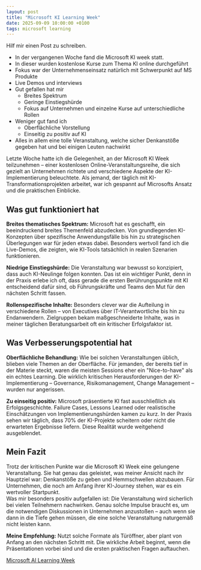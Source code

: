 ```yaml
---
layout: post
title: "Microsoft KI Learning Week"
date: 2025-09-09 10:00:00 +0100
tags: microsoft learning
---
```


Hilf mir einen Post zu schreiben.
* In der vergangenen Woche fand die Microsoft KI week statt.
* In dieser wurden kostenlose Kurse zum Thema KI online durchgeführt
* Fokus war der Unternehmenseinsatz natürlich mit Schwerpunkt auf MS Produkte
* Live Demos und interviews
* Gut gefallen hat mir
  * Breites Spektrum
  * Geringe Einstiegshürde
  * Fokus auf Unternehmen und einzelne Kurse auf unterschiedliche Rollen
* Weniger gut fand ich
  * Oberflächliche Vorstellung
  * Einseitig zu positiv auf KI
* Alles in allem eine tolle Veranstaltung, welche sicher Denkanstöße gegeben hat und bei einigen Leuten nachwirkt


Letzte Woche hatte ich die Gelegenheit, an der Microsoft KI Week teilzunehmen – einer kostenlosen Online-Veranstaltungsreihe, die sich gezielt an Unternehmen richtete und verschiedene Aspekte der KI-Implementierung beleuchtete. Als jemand, der täglich mit KI-Transformationsprojekten arbeitet, war ich gespannt auf Microsofts Ansatz und die praktischen Einblicke.

<!--more-->

## Was gut funktioniert hat
**Breites thematisches Spektrum:** Microsoft hat es geschafft, ein beeindruckend breites Themenfeld abzudecken. Von grundlegenden KI-Konzepten über spezifische Anwendungsfälle bis hin zu strategischen Überlegungen war für jeden etwas dabei. Besonders wertvoll fand ich die Live-Demos, die zeigten, wie KI-Tools tatsächlich in realen Szenarien funktionieren.

**Niedrige Einstiegshürde:** Die Veranstaltung war bewusst so konzipiert, dass auch KI-Neulinge folgen konnten. Das ist ein wichtiger Punkt, denn in der Praxis erlebe ich oft, dass gerade die ersten Berührungspunkte mit KI entscheidend dafür sind, ob Führungskräfte und Teams den Mut für den nächsten Schritt fassen.

**Rollenspezifische Inhalte:** Besonders clever war die Aufteilung in verschiedene Rollen – von Executives über IT-Verantwortliche bis hin zu Endanwendern. Zielgruppen bekam maßgeschneiderte Inhalte, was in meiner täglichen Beratungsarbeit oft ein kritischer Erfolgsfaktor ist.

## Was Verbesserungspotential hat
**Oberflächliche Behandlung:** Wie bei solchen Veranstaltungen üblich, blieben viele Themen an der Oberfläche. Für jemanden, der bereits tief in der Materie steckt, waren die meisten Sessions eher ein "Nice-to-have" als ein echtes Learning. Die wirklich kritischen Herausforderungen der KI-Implementierung – Governance, Risikomanagement, Change Management – wurden nur angerissen.

**Zu einseitig positiv:** Microsoft präsentierte KI fast ausschließlich als Erfolgsgeschichte. Failure Cases, Lessons Learned oder realistische Einschätzungen von Implementierungshürden kamen zu kurz. In der Praxis sehen wir täglich, dass 70% der KI-Projekte scheitern oder nicht die erwarteten Ergebnisse liefern. Diese Realität wurde weitgehend ausgeblendet.

## Mein Fazit
Trotz der kritischen Punkte war die Microsoft KI Week eine gelungene Veranstaltung. Sie hat genau das geleistet, was meiner Ansicht nach ihr Hauptziel war: Denkanstöße zu geben und Hemmschwellen abzubauen. Für Unternehmen, die noch am Anfang ihrer KI-Journey stehen, war es ein wertvoller Startpunkt.  
Was mir besonders positiv aufgefallen ist: Die Veranstaltung wird sicherlich bei vielen Teilnehmern nachwirken. Genau solche Impulse braucht es, um die notwendigen Diskussionen in Unternehmen anzustoßen – auch wenn sie dann in die Tiefe gehen müssen, die eine solche Veranstaltung naturgemäß nicht leisten kann.

**Meine Empfehlung:** Nutzt solche Formate als Türöffner, aber plant von Anfang an den nächsten Schritt mit. Die wirkliche Arbeit beginnt, wenn die Präsentationen vorbei sind und die ersten praktischen Fragen auftauchen.

[Microsoft AI Learning Week]([https://](https://www.microsoft.com/de-de/aktionen/ai-learning-week/))